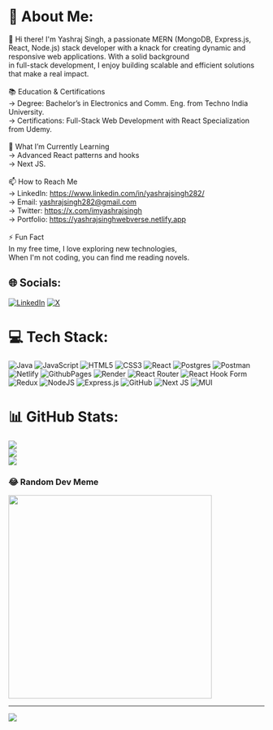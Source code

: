 # 💫 About Me:
👋 Hi there! I'm Yashraj Singh, a passionate MERN (MongoDB, Express.js, React, Node.js) stack developer with a knack for creating dynamic and responsive web applications. With a solid background<br>in full-stack development, I enjoy building scalable and efficient solutions that make a real impact.<br><br>📚 Education & Certifications<br>-> Degree: Bachelor’s in Electronics and Comm. Eng. from Techno India University.<br>-> Certifications: Full-Stack Web Development with React Specialization from     Udemy.<br><br>🌱 What I’m Currently Learning<br>-> Advanced React patterns and hooks<br>-> Next JS.<br><br>📫 How to Reach Me<br>-> LinkedIn: https://www.linkedin.com/in/yashrajsingh282/<br>-> Email: yashrajsingh282@gmail.com<br>-> Twitter: https://x.com/imyashrajsingh<br>-> Portfolio: https://yashrajsinghwebverse.netlify.app<br><br>⚡ Fun Fact<br>In my free time, I love exploring new technologies,<br>When I'm not coding, you can find me  reading novels.


## 🌐 Socials:
[![LinkedIn](https://img.shields.io/badge/LinkedIn-%230077B5.svg?logo=linkedin&logoColor=white)](https://linkedin.com/in/https://www.linkedin.com/in/yashrajsingh282/) [![X](https://img.shields.io/badge/X-black.svg?logo=X&logoColor=white)](https://x.com/https://x.com/imyashrajsingh) 

# 💻 Tech Stack:
![Java](https://img.shields.io/badge/java-%23ED8B00.svg?style=flat&logo=openjdk&logoColor=white) ![JavaScript](https://img.shields.io/badge/javascript-%23323330.svg?style=flat&logo=javascript&logoColor=%23F7DF1E) ![HTML5](https://img.shields.io/badge/html5-%23E34F26.svg?style=flat&logo=html5&logoColor=white) ![CSS3](https://img.shields.io/badge/css3-%231572B6.svg?style=flat&logo=css3&logoColor=white) ![React](https://img.shields.io/badge/react-%2320232a.svg?style=flat&logo=react&logoColor=%2361DAFB) ![Postgres](https://img.shields.io/badge/postgres-%23316192.svg?style=flat&logo=postgresql&logoColor=white) ![Postman](https://img.shields.io/badge/Postman-FF6C37?style=flat&logo=postman&logoColor=white) ![Netlify](https://img.shields.io/badge/netlify-%23000000.svg?style=flat&logo=netlify&logoColor=#00C7B7) ![GithubPages](https://img.shields.io/badge/github%20pages-121013?style=flat&logo=github&logoColor=white) ![Render](https://img.shields.io/badge/Render-%46E3B7.svg?style=flat&logo=render&logoColor=white) ![React Router](https://img.shields.io/badge/React_Router-CA4245?style=flat&logo=react-router&logoColor=white) ![React Hook Form](https://img.shields.io/badge/React%20Hook%20Form-%23EC5990.svg?style=flat&logo=reacthookform&logoColor=white) ![Redux](https://img.shields.io/badge/redux-%23593d88.svg?style=flat&logo=redux&logoColor=white) ![NodeJS](https://img.shields.io/badge/node.js-6DA55F?style=flat&logo=node.js&logoColor=white) ![Express.js](https://img.shields.io/badge/express.js-%23404d59.svg?style=flat&logo=express&logoColor=%2361DAFB) ![GitHub](https://img.shields.io/badge/github-%23121011.svg?style=flat&logo=github&logoColor=white) ![Next JS](https://img.shields.io/badge/Next-black?style=flat&logo=next.js&logoColor=white) ![MUI](https://img.shields.io/badge/MUI-%230081CB.svg?style=flat&logo=mui&logoColor=white)
# 📊 GitHub Stats:
![](https://github-readme-stats.vercel.app/api?username=yash-raj2000&theme=merko&hide_border=false&include_all_commits=true&count_private=false)<br/>
![](https://github-readme-streak-stats.herokuapp.com/?user=yash-raj2000&theme=merko&hide_border=false)<br/>
![](https://github-readme-stats.vercel.app/api/top-langs/?username=yash-raj2000&theme=merko&hide_border=false&include_all_commits=true&count_private=false&layout=compact)

### 😂 Random Dev Meme
<img src='https://memer-new.vercel.app/' style="height: 400px;"/>

---
[![](https://visitcount.itsvg.in/api?id=yash-raj2000&icon=0&color=0)](https://visitcount.itsvg.in)

<!-- Proudly created with GPRM ( https://gprm.itsvg.in ) -->
